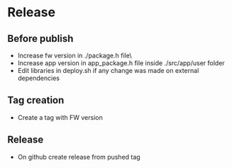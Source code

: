# Release

## Before publish
- Increase fw version in ./package.h file\
- Increase app version in app_package.h file inside ./src/app/user folder
- Edit libraries in deploy.sh if any change was made on external dependencies

## Tag creation
- Create a tag with FW version

## Release
- On github create release from pushed tag